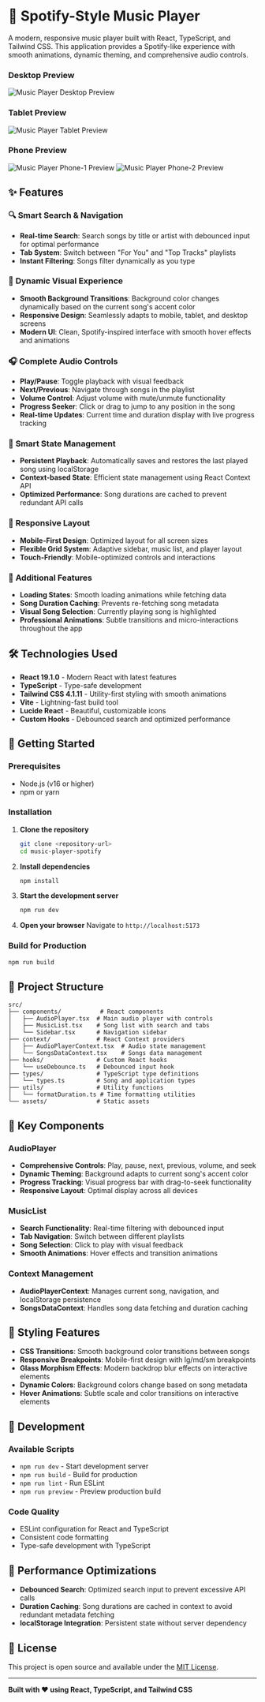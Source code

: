 # 🎵 Spotify-Style Music Player

A modern, responsive music player built with React, TypeScript, and Tailwind CSS. This application provides a Spotify-like experience with smooth animations, dynamic theming, and comprehensive audio controls.

### Desktop Preview
![Music Player Desktop Preview](./public/desktop-view.png)

### Tablet Preview
![Music Player Tablet Preview](./public/tablet-view.png)

### Phone Preview
![Music Player Phone-1 Preview](./public/phone-view.png)
![Music Player Phone-2 Preview](./public/phone-view-2.png)

## ✨ Features

### 🔍 **Smart Search & Navigation**
- **Real-time Search**: Search songs by title or artist with debounced input for optimal performance
- **Tab System**: Switch between "For You" and "Top Tracks" playlists
- **Instant Filtering**: Songs filter dynamically as you type

### 🎨 **Dynamic Visual Experience**
- **Smooth Background Transitions**: Background color changes dynamically based on the current song's accent color
- **Responsive Design**: Seamlessly adapts to mobile, tablet, and desktop screens
- **Modern UI**: Clean, Spotify-inspired interface with smooth hover effects and animations

### 🎧 **Complete Audio Controls**
- **Play/Pause**: Toggle playback with visual feedback
- **Next/Previous**: Navigate through songs in the playlist
- **Volume Control**: Adjust volume with mute/unmute functionality
- **Progress Seeker**: Click or drag to jump to any position in the song
- **Real-time Updates**: Current time and duration display with live progress tracking

### 💾 **Smart State Management**
- **Persistent Playback**: Automatically saves and restores the last played song using localStorage
- **Context-based State**: Efficient state management using React Context API
- **Optimized Performance**: Song durations are cached to prevent redundant API calls

### 📱 **Responsive Layout**
- **Mobile-First Design**: Optimized layout for all screen sizes
- **Flexible Grid System**: Adaptive sidebar, music list, and player layout
- **Touch-Friendly**: Mobile-optimized controls and interactions

### 🎯 **Additional Features**
- **Loading States**: Smooth loading animations while fetching data
- **Song Duration Caching**: Prevents re-fetching song metadata
- **Visual Song Selection**: Currently playing song is highlighted
- **Professional Animations**: Subtle transitions and micro-interactions throughout the app

## 🛠️ Technologies Used

- **React 19.1.0** - Modern React with latest features
- **TypeScript** - Type-safe development
- **Tailwind CSS 4.1.11** - Utility-first styling with smooth animations
- **Vite** - Lightning-fast build tool
- **Lucide React** - Beautiful, customizable icons
- **Custom Hooks** - Debounced search and optimized performance

## 🚀 Getting Started

### Prerequisites
- Node.js (v16 or higher)
- npm or yarn

### Installation

1. **Clone the repository**
   ```bash
   git clone <repository-url>
   cd music-player-spotify
   ```

2. **Install dependencies**
   ```bash
   npm install
   ```

3. **Start the development server**
   ```bash
   npm run dev
   ```

4. **Open your browser**
   Navigate to `http://localhost:5173`

### Build for Production

```bash
npm run build
```

## 📁 Project Structure

```
src/
├── components/           # React components
│   ├── AudioPlayer.tsx  # Main audio player with controls
│   ├── MusicList.tsx    # Song list with search and tabs
│   └── Sidebar.tsx      # Navigation sidebar
├── context/             # React Context providers
│   ├── AudioPlayerContext.tsx  # Audio state management
│   └── SongsDataContext.tsx    # Songs data management
├── hooks/               # Custom React hooks
│   └── useDebounce.ts   # Debounced input hook
├── types/               # TypeScript type definitions
│   └── types.ts         # Song and application types
├── utils/               # Utility functions
│   └── formatDuration.ts # Time formatting utilities
└── assets/              # Static assets
```

## 🎯 Key Components

### AudioPlayer
- **Comprehensive Controls**: Play, pause, next, previous, volume, and seek
- **Dynamic Theming**: Background adapts to current song's accent color
- **Progress Tracking**: Visual progress bar with drag-to-seek functionality
- **Responsive Layout**: Optimal display across all devices

### MusicList
- **Search Functionality**: Real-time filtering with debounced input
- **Tab Navigation**: Switch between different playlists
- **Song Selection**: Click to play with visual feedback
- **Smooth Animations**: Hover effects and transition animations

### Context Management
- **AudioPlayerContext**: Manages current song, navigation, and localStorage persistence
- **SongsDataContext**: Handles song data fetching and duration caching

## 🎨 Styling Features

- **CSS Transitions**: Smooth background color transitions between songs
- **Responsive Breakpoints**: Mobile-first design with lg/md/sm breakpoints
- **Glass Morphism Effects**: Modern backdrop blur effects on interactive elements
- **Dynamic Colors**: Background colors change based on song metadata
- **Hover Animations**: Subtle scale and color transitions on interactive elements

## 🔧 Development

### Available Scripts

- `npm run dev` - Start development server
- `npm run build` - Build for production
- `npm run lint` - Run ESLint
- `npm run preview` - Preview production build

### Code Quality
- ESLint configuration for React and TypeScript
- Consistent code formatting
- Type-safe development with TypeScript

## 🌟 Performance Optimizations

- **Debounced Search**: Optimized search input to prevent excessive API calls
- **Duration Caching**: Song durations are cached in context to avoid redundant metadata fetching
- **localStorage Integration**: Persistent state without server dependency

## 📄 License

This project is open source and available under the [MIT License](LICENSE).

---

**Built with ❤️ using React, TypeScript, and Tailwind CSS**
